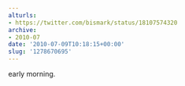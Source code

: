 ```yaml
---
alturls:
- https://twitter.com/bismark/status/18107574320
archive:
- 2010-07
date: '2010-07-09T10:18:15+00:00'
slug: '1278670695'
---
```


early morning.

